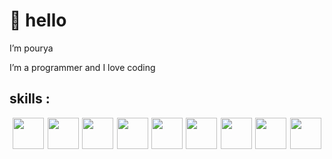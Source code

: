 <h1>👋 hello</h1>
<p>I’m pourya</p>
<p>I’m a programmer and I love coding</p>


<h2>skills : </h2>
<div style='display:flex;justify-content:space-evenly;flex-wrap:wrap;'>
<img style='height:50px;' src='https://upload.wikimedia.org/wikipedia/commons/thumb/8/82/Devicon-html5-plain.svg/640px-Devicon-html5-plain.svg.png' />
<img style='height:50px;' src='https://upload.wikimedia.org/wikipedia/commons/thumb/6/62/CSS3_logo.svg/640px-CSS3_logo.svg.png' />
<img style='height:50px;' src='https://upload.wikimedia.org/wikipedia/commons/thumb/b/b2/Bootstrap_logo.svg/640px-Bootstrap_logo.svg.png' />
<img style='height:50px;' src='https://upload.wikimedia.org/wikipedia/commons/thumb/9/96/Sass_Logo_Color.svg/640px-Sass_Logo_Color.svg.png' />
<img style='height:50px;' src='https://upload.wikimedia.org/wikipedia/commons/6/6a/JavaScript-logo.png' />
<img style='height:50px;' src='https://upload.wikimedia.org/wikipedia/commons/thumb/a/a7/React-icon.svg/640px-React-icon.svg.png' />
<img style='height:50px;' src='https://upload.wikimedia.org/wikipedia/commons/thumb/8/8e/Nextjs-logo.svg/640px-Nextjs-logo.svg.png' />
<img style='height:50px;' src='https://upload.wikimedia.org/wikipedia/commons/thumb/4/4c/Typescript_logo_2020.svg/640px-Typescript_logo_2020.svg.png' />
<img style='height:50px' src='https://upload.wikimedia.org/wikipedia/commons/thumb/1/1f/Python_logo_01.svg/640px-Python_logo_01.svg.png' />
</div>
